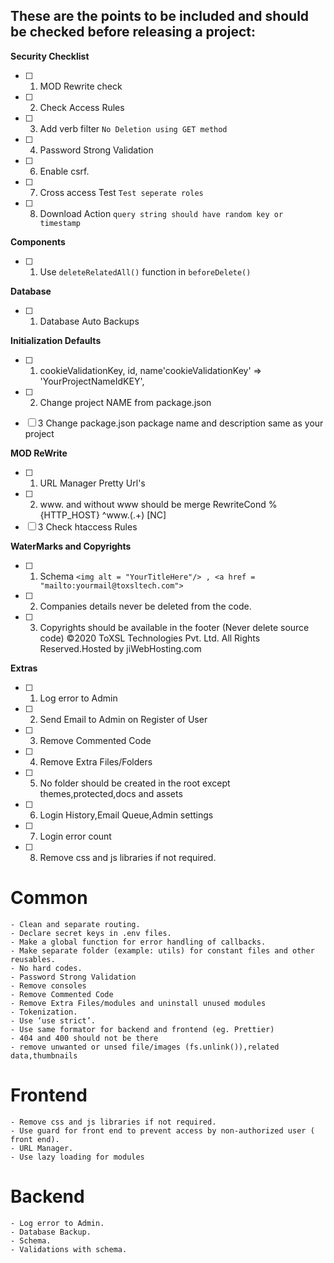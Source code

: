 ## These are the points to be included and should be checked before releasing a project:

**Security Checklist**

* [ ]  1. MOD Rewrite check
* [ ]  2. Check Access Rules
* [ ]  3. Add verb filter `No Deletion using GET method`
* [ ]  4. Password Strong Validation
* [ ]  6. Enable csrf.
* [ ]  7. Cross access Test `Test seperate roles`
* [ ]  8. Download Action `query string should have random key or timestamp`

**Components**

* [ ]  1. Use `deleteRelatedAll()` function in `beforeDelete()`

**Database**
* [ ]  1. Database Auto Backups

**Initialization Defaults**

* [ ]  1. cookieValidationKey, id, name'cookieValidationKey' => 'YourProjectNameIdKEY',
* [ ]  2. Change project NAME from package.json
* [ ]  3  Change package.json package name and description same as your project


**MOD ReWrite**

* [ ]  1. URL Manager Pretty Url's
* [ ]  2. www. and without www should be merge RewriteCond %{HTTP_HOST} ^www\.(.+) [NC]
* [ ]  3  Check htaccess Rules

**WaterMarks and Copyrights**

* [ ]  1. Schema `<img alt = "YourTitleHere"/> , <a href = "mailto:yourmail@toxsltech.com">`
* [ ]  2. Companies details never be deleted from the code.
* [ ]  3. Copyrights should be available in the footer (Never delete source code)
©2020 ToXSL Technologies Pvt. Ltd. All Rights Reserved.Hosted by jiWebHosting.com

**Extras**

* [ ]  1. Log error to Admin
* [ ]  2. Send Email to Admin on Register of User
* [ ]  3. Remove Commented Code
* [ ]  4. Remove Extra Files/Folders
* [ ]  5. No folder should be created in the root except themes,protected,docs and assets
* [ ]  6. Login History,Email Queue,Admin settings
* [ ]  7. Login error count
* [ ]  8. Remove css and js libraries if not required.

# Common

    - Clean and separate routing.
    - Declare secret keys in .env files.
    - Make a global function for error handling of callbacks.
    - Make separate folder (example: utils) for constant files and other reusables.
    - No hard codes.
    - Password Strong Validation
    - Remove consoles
    - Remove Commented Code
    - Remove Extra Files/modules and uninstall unused modules
    - Tokenization.
    - Use ‘use strict’.
    - Use same formator for backend and frontend (eg. Prettier)
    - 404 and 400 should not be there
    - remove unwanted or unsed file/images (fs.unlink()),related data,thumbnails

# Frontend

    - Remove css and js libraries if not required.
    - Use guard for front end to prevent access by non-authorized user ( front end).
    - URL Manager.
    - Use lazy loading for modules

# Backend

    - Log error to Admin.
    - Database Backup.
    - Schema.
    - Validations with schema.
